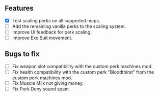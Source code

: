 ## Features
- [x] Test scaling perks on all supported maps.
- [ ] Add the remaining vanilla perks to the scaling system.
- [ ] Improve UI feedback for perk scaling.
- [ ] Improve Exo Suit movement.

## Bugs to fix
- [ ] Fix weapon slot compatibility with the custom perk machines mod.
- [ ] Fix health compatibility with the custom perk "Bloodthirst" from the custom perk machines mod.
- [ ] Fix Muscle Milk not giving money.
- [ ] Fix Perk Deny sound spam.
